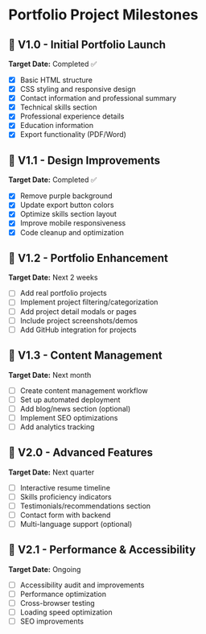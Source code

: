 # Portfolio Project Milestones

## 🎯 V1.0 - Initial Portfolio Launch
**Target Date:** Completed ✅
- [x] Basic HTML structure
- [x] CSS styling and responsive design
- [x] Contact information and professional summary
- [x] Technical skills section
- [x] Professional experience details
- [x] Education information
- [x] Export functionality (PDF/Word)

## 🎯 V1.1 - Design Improvements
**Target Date:** Completed ✅
- [x] Remove purple background
- [x] Update export button colors
- [x] Optimize skills section layout
- [x] Improve mobile responsiveness
- [x] Code cleanup and optimization

## 🎯 V1.2 - Portfolio Enhancement
**Target Date:** Next 2 weeks
- [ ] Add real portfolio projects
- [ ] Implement project filtering/categorization
- [ ] Add project detail modals or pages
- [ ] Include project screenshots/demos
- [ ] Add GitHub integration for projects

## 🎯 V1.3 - Content Management
**Target Date:** Next month
- [ ] Create content management workflow
- [ ] Set up automated deployment
- [ ] Add blog/news section (optional)
- [ ] Implement SEO optimizations
- [ ] Add analytics tracking

## 🎯 V2.0 - Advanced Features
**Target Date:** Next quarter
- [ ] Interactive resume timeline
- [ ] Skills proficiency indicators
- [ ] Testimonials/recommendations section
- [ ] Contact form with backend
- [ ] Multi-language support (optional)

## 🎯 V2.1 - Performance & Accessibility
**Target Date:** Ongoing
- [ ] Accessibility audit and improvements
- [ ] Performance optimization
- [ ] Cross-browser testing
- [ ] Loading speed optimization
- [ ] SEO improvements
